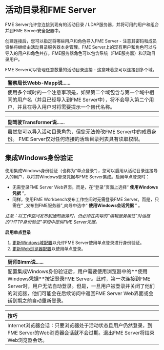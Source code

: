 # 活动目录和FME Server

FME Server允许您连接到现有的活动目录 / LDAP服务器，并将可用的用户和组合并到FME Server安全配置中。

创建连接后，您可以指定将哪些用户和角色导入FME Server - 注意其密码和成员资格将继续由活动目录服务器本身管理。FME Server上的现有用户和角色可以与导入的用户和角色共存。FME服务器角色可以包含系统（FME服务器）和活动目录用户。

FME Server可以管理任意数量的活动目录连接 - 这意味着您可以连接到多个域。

|  警察局长Webb-Mapp说...... |
| :--- |
|  使用多个域时的一个注意事项是，如果第二个域包含与第一个域中相同的用户名（并且已经导入到FME Server中），将不会导入第二个用户，并且在导入用户时将需要提示一个替代名称。 |

|  副驾驶Transformer说...... |
| :--- |
|  虽然您可以导入活动目录角色，但您无法修改FME Server中的成员身份。  FME Server仅对任何连接的活动目录列表具有读取权限。 |

## 集成Windows身份验证

使用集成Windows身份验证（也称为“单点登录”），您可以启用从活动目录连接导入的用户，以将其Windows登录凭据与FME Server集成。启用单点登录时：

* 无需登录FME Server Web界面。而是，在“登录”页面上选择“ **使用Windows凭据** ”。
* 同样，使用FME Workbench发布工作空间时无需登录FME Server。而是，只需在“ _发布到FME服务器”_向导中选中“ **使用Windows会话凭据** ” 。

_注意：将工作空间发布到通知服务时，仍必须在向导的“编辑服务属性”对话框的“HTTP身份验证”字段中提供FME Server凭据。_

**启用单点登录**

1. [更新Windows域配置](http://docs.safe.com/fme/2018.0/html/FME_Server_Documentation/Content/AdminGuide/IWA_Update_Windows_Domain_Config.htm)以允许FME Server使用单点登录进行身份验证。
2. [更新Web浏览器配置](http://docs.safe.com/fme/2018.0/html/FME_Server_Documentation/Content/AdminGuide/IWA_Update_Web_Browser_Config.htm)以使用单点登录。

|  厨师Bimm说...... |
| :--- |
|  配置集成Windows身份验证后，用户需要使用浏览器中的\*\*使用Windows凭据\*\*按钮登录FME Server。此时，第一次连接到FME Server时，用户无法自动登录。但是，一旦用户被登录并关闭了他们的浏览器，他们可能会在后续访问中返回FME Server Web界面或会话到期之前自动重新登录。 |

|  技巧 |
| :--- |
|  Internet浏览器会话：只要浏览器处于活动状态且用户仍然登录，到FME Server的Web浏览器会话就不会过期。退出FME Server将结束Web浏览器会话。 |

